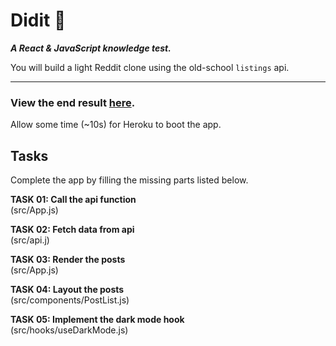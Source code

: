 # Didit 💪

**_A React & JavaScript knowledge test._**

You will build a light Reddit clone using the old-school `listings` api.

---

### View the end result [here](https://uni3t-react-test.herokuapp.com/).

Allow some time (~10s) for Heroku to boot the app.

## Tasks

Complete the app by filling the missing parts listed below.

**TASK 01: Call the api function**\
(src/App.js)

**TASK 02: Fetch data from api**\
(src/api.j)

**TASK 03: Render the posts**\
(src/App.js)

**TASK 04: Layout the posts**\
(src/components/PostList.js)

**TASK 05: Implement the dark mode hook**\
(src/hooks/useDarkMode.js)
